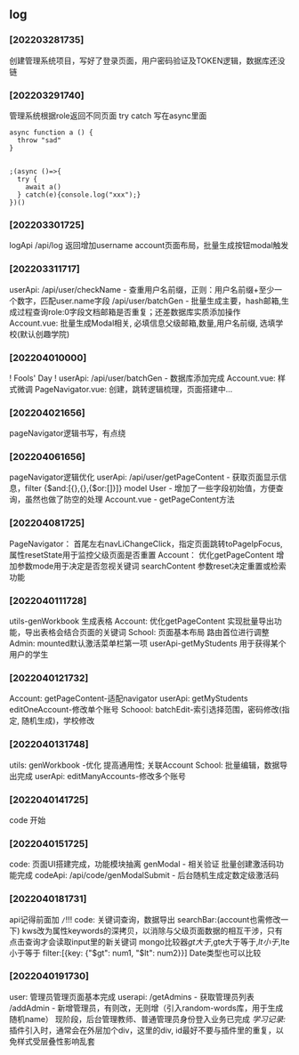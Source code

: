 ## log
### [202203281735] 
创建管理系统项目，写好了登录页面，用户密码验证及TOKEN逻辑，数据库还没链
### [202203291740] 
管理系统根据role返回不同页面
try catch 写在async里面
```
async function a () {
  throw "sad"
}


;(async ()=>{
  try {
    await a()
  } catch(e){console.log("xxx");}
})()
```
### [202203301725]
logApi /api/log 返回增加username
account页面布局，批量生成按钮modal触发
### [202203311717]
userApi: 
/api/user/checkName - 查重用户名前缀，正则：用户名前缀+至少一个数字，匹配user.name字段
/api/user/batchGen - 批量生成主要，hash邮箱,生成过程查询role:0字段文档邮箱是否重复；还差数据库实质添加操作
Account.vue:
批量生成Modal相关, 必填信息父级邮箱,数量,用户名前缀, 选填学校(默认创趣学院)
### [202204010000]
! Fools' Day !
userApi:
/api/user/batchGen - 数据库添加完成
Account.vue:
样式微调
PageNavigator.vue:
创建，跳转逻辑梳理，页面搭建中...
### [202204021656] 
pageNavigator逻辑书写，有点绕
### [202204061656]
pageNavigator逻辑优化
userApi:
/api/user/getPageContent - 获取页面显示信息，filter {$and:[{},{},{$or:[]}]}
model User - 增加了一些字段初始值，方便查询，虽然也做了防空的处理
Account.vue - getPageContent方法
### [202204081725]
PageNavigator：
首尾左右navLiChangeClick，指定页面跳转toPageIpFocus, 
属性resetState用于监控父级页面是否重置
Account：
优化getPageContent 增加参数mode用于决定是否忽视关键词
searchContent 参数reset决定重置或检索功能
### [2022040111728]
utils-genWorkbook 生成表格
Account:
优化getPageContent 实现批量导出功能，导出表格会结合页面的关键词
School:
页面基本布局
路由首位进行调整
Admin:
mounted默认激活菜单栏第一项
userApi-getMyStudents 用于获得某个用户的学生
### [2022040121732]
Account:
getPageContent-适配navigator
userApi:
getMyStudents
editOneAccount-修改单个账号
Schoool:
batchEdit-索引选择范围，密码修改(指定, 随机生成)，学校修改
### [2022040131748]
utils:
genWorkbook -优化 提高通用性; 关联Account
School:
批量编辑，数据导出完成
userApi:
editManyAccounts-修改多个账号
### [2022040141725]
code 开始
### [2022040151725]
code: 
页面UI搭建完成，功能模块抽离
genModal - 相关验证
批量创建激活码功能完成
codeApi:
/api/code/genModalSubmit - 后台随机生成定数定级激活码
### [2022040181731]
api记得前面加 `/`!!!
code:
关键词查询，数据导出
searchBar:(account也需修改一下)
kws改为属性keywords的深拷贝，以消除与父级页面数据的相互干涉，只有点击查询才会读取input里的新关键词
mongo比较器$gt大于,$gte大于等于,$lt小于,$lte小于等于
filter:[{key: {"$gt": num1, "$lt": num2}}] Date类型也可以比较
### [2022040191730]
user: 
管理员管理页面基本完成
userapi:
/getAdmins - 获取管理员列表
/addAdmin - 新增管理员，有则改，无则增（引入random-words库，用于生成随机name）
现阶段，后台管理教师、普通管理员身份登入业务已完成
*学习记录:* 插件引入时，通常会在外层加个div，这里的div, id最好不要与插件里的重复，以免样式受层叠性影响乱套  